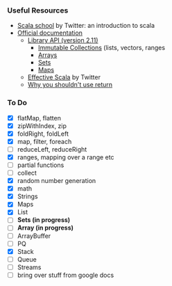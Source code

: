 ### Useful Resources

- [Scala school](https://twitter.github.io/scala_school/) by Twitter: an introduction to scala
- [Official documentation](http://www.scala-lang.org/documentation/)
  - [Library API (version 2.11)](http://www.scala-lang.org/api/2.11.8/#package)
    - [Immutable Collections](http://docs.scala-lang.org/overviews/collections/concrete-immutable-collection-classes) (lists, vectors, ranges
    - [Arrays](http://docs.scala-lang.org/overviews/collections/arrays)
    - [Sets](http://docs.scala-lang.org/overviews/collections/sets)
    - [Maps](http://docs.scala-lang.org/overviews/collections/maps)
  - [Effective Scala](http://twitter.github.io/effectivescala/) by Twitter
  - [Why you shouldn't use return](https://tpolecat.github.io/2014/05/09/return.html)
  
### To Do
- [x] flatMap, flatten
- [x] zipWithIndex, zip
- [x] foldRight, foldLeft
- [x] map, filter, foreach
- [ ] reduceLeft, reduceRight
- [x] ranges, mapping over a range etc
- [ ] partial functions
- [ ] collect
- [x] random number generation
- [x] math
- [x] Strings
- [x] Maps
- [x] List
- [ ] **Sets (in progress)**
- [ ] **Array (in progress)**
- [ ] ArrayBuffer
- [ ] PQ
- [x] Stack
- [ ] Queue
- [ ] Streams
- [ ] bring over stuff from google docs
